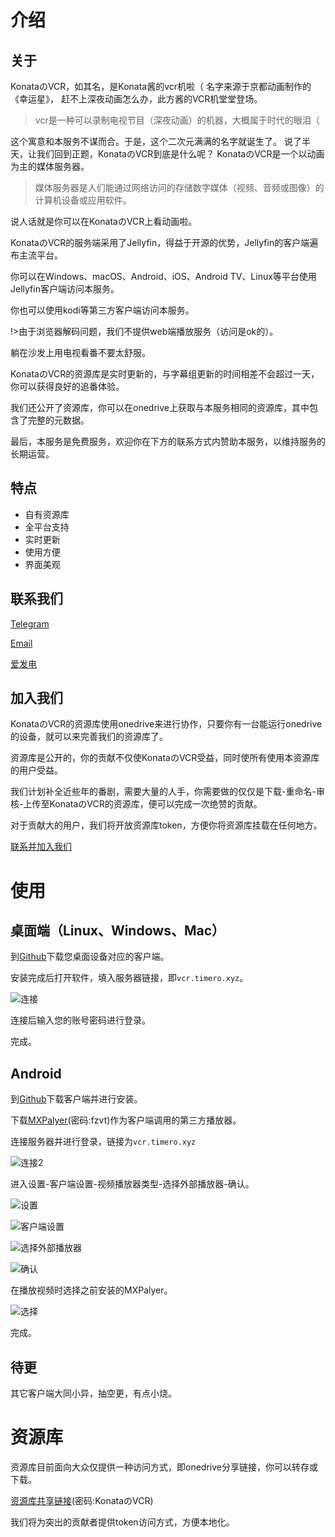 # 介绍

## 关于

KonataのVCR，如其名，是Konata酱的vcr机啦（
名字来源于京都动画制作的《幸运星》，
赶不上深夜动画怎么办，此方酱的VCR机堂堂登场。

> vcr是一种可以录制电视节目（深夜动画）的机器，大概属于时代的眼泪（

这个寓意和本服务不谋而合。于是，这个二次元满满的名字就诞生了。
说了半天，让我们回到正题，KonataのVCR到底是什么呢？
KonataのVCR是一个以动画为主的媒体服务器。

> 媒体服务器是人们能通过网络访问的存储数字媒体（视频、音频或图像）的计算机设备或应用软件。

说人话就是你可以在KonataのVCR上看动画啦。

KonataのVCR的服务端采用了Jellyfin，得益于开源的优势，Jellyfin的客户端遍布主流平台。

你可以在Windows、macOS、Android、iOS、Android TV、Linux等平台使用Jellyfin客户端访问本服务。

你也可以使用kodi等第三方客户端访问本服务。

!>由于浏览器解码问题，我们不提供web端播放服务（访问是ok的）。

躺在沙发上用电视看番不要太舒服。

KonataのVCR的资源库是实时更新的，与字幕组更新的时间相差不会超过一天，你可以获得良好的追番体验。

我们还公开了资源库，你可以在onedrive上获取与本服务相同的资源库，其中包含了完整的元数据。

最后，本服务是免费服务，欢迎你在下方的联系方式内赞助本服务，以维持服务的长期运营。

## 特点

- 自有资源库
- 全平台支持
- 实时更新
- 使用方便
- 界面美观

## 联系我们

[Telegram](https://t.me/+NGAhc8E4Wko4ODhl)

[Email](mailto:sperte_personal@outlook.com)

[爱发电](https://afdian.net/a/Sperte)

## 加入我们

KonataのVCR的资源库使用onedrive来进行协作，只要你有一台能运行onedrive的设备，就可以来完善我们的资源库了。

资源库是公开的，你的贡献不仅使KonataのVCR受益，同时使所有使用本资源库的用户受益。

我们计划补全近些年的番剧，需要大量的人手，你需要做的仅仅是下载-重命名-审核-上传至KonataのVCR的资源库，便可以完成一次绝赞的贡献。

对于贡献大的用户，我们将开放资源库token，方便你将资源库挂载在任何地方。

[联系并加入我们](#联系我们)

# 使用

## 桌面端（Linux、Windows、Mac）

到[Github](https://github.com/jellyfin/jellyfin-media-player/releases/tag/v1.7.1)下载您桌面设备对应的客户端。

安装完成后打开软件，填入服务器链接，即`vcr.timero.xyz`。

![连接](https://img.timero.xyz/i/2022/12/02/6388d72f4ce93.jpg)

连接后输入您的账号密码进行登录。

完成。

## Android

到[Github](https://github.com/jellyfin/jellyfin-android/releases/tag/v2.4.4)下载客户端并进行安装。

下载[MXPalyer](https://wwvu.lanzoue.com/b01w3ehwf)(密码:fzvt)作为客户端调用的第三方播放器。

连接服务器并进行登录，链接为`vcr.timero.xyz`

![连接2](https://img.timero.xyz/i/2022/12/02/6388d72fd17fc.jpg)

进入设置-客户端设置-视频播放器类型-选择外部播放器-确认。

![设置](https://img.timero.xyz/i/2022/12/02/6388d7315cfba.jpg)

![客户端设置](https://img.timero.xyz/i/2022/12/02/6388d726df3e0.jpg)

![选择外部播放器](https://img.timero.xyz/i/2022/12/02/6388d72dd1445.jpg)

![确认](https://img.timero.xyz/i/2022/12/02/6388d72e773c5.jpg)

在播放视频时选择之前安装的MXPalyer。

![选择](https://img.timero.xyz/i/2022/12/02/6388d85a90c73.jpg)

完成。

## 待更

其它客户端大同小异，抽空更，有点小烧。

# 资源库

资源库目前面向大众仅提供一种访问方式，即onedrive分享链接，你可以转存或下载。

[资源库共享链接](https://fuqa-my.sharepoint.com/:f:/g/personal/jeanniedruce_odyunpan_tk/EsjsTXtVY8VBrpIp7IMuaAoBkZBWohv5WEJNd0EJuF4vig?e=HMU0f1)(密码:KonataのVCR)

我们将为突出的贡献者提供token访问方式，方便本地化。
